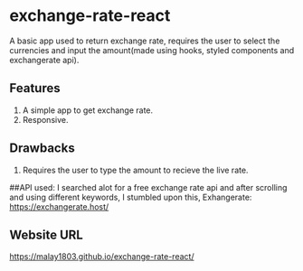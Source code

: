 # exchange-rate-react
A basic app used to return exchange rate, requires the user to select the currencies and input the amount(made using hooks, styled components and exchangerate api).

## Features
1. A simple app to get exchange rate.
2. Responsive.

## Drawbacks
1. Requires the user to type the amount to recieve the live rate.

##API used:
I searched alot for a free exchange rate api and after scrolling and using different keywords, I stumbled upon this,
Exhangerate: 
https://exchangerate.host/

## Website URL
https://malay1803.github.io/exchange-rate-react/
